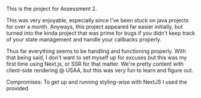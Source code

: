 This is the project for Assessment 2.

This was very enjoyable, especially since I've been stuck on java projects for over a month.
Anyways, this project appeared far easier initially, but turned into the kinda project that was
prime for bugs if you didn't keep track of your state management and handle your callbacks properly.

Thus far everything seems to be handling and functioning properly. With that being said, I don't 
want to set myself up for excuses but this was my first time using Next.js, or SSR for that matter. 
We're pretty content with client-side rendering @ USAA, but this was very fun to learn and figure out.

Compromises: To get up and running styling-wise with NextJS I used the provided <style jsx> element to 
provide the styling as I went along. I prefer using SASS plugins or even an import .css stylesheet with hot-reloading,
but due bug-fixing I devoted more time to functionality over style configuration in Next & thus stuck
with the <style jsx> element to save time; it's a close equivalent to inline styling, I'm sure. 

State Management: Thus, because one of the requriement was Next.js I opted to play it safe and stick
with React's out-of-the-box state management, such as props and Class component's state, rather than
getting bogged down in risking botching configuration of hooking Redux into NextJS. React hooks were also tempting but I 
decided to stay with what has been faithful: props, state, & lifecycle methods.
 
Explanations: 
For this feature I felt this could be built with 2 main components: the App component that would act as the container and
as the main housing for state, and the Room component which would represent each room. In order to make the app scalable, that 
is, to add as many rooms as desired I created a piece of state called "numOfRooms". Setting that to 100 would create 100 rooms.
The other 2 pieces of state are "roomsSelected" which signifies the number of rooms that are enabled( corresponding to the highest
numbered room selected), and "roomData" which is an object that maintains the dropdown-info for each room(the # of adults and children).

The Room components receives all those pieces of states as props in order to determine whether each one is disabled or enabled 
as well as to figure out its state (# of adults & children). In additiont they also receive 2 callback functions for user events
such as checking of the input box or selecting from the dropdowns. Those callbacks update the state houses in <App/> and the
updated state is passed back down to the <Room/> components to render them justly.

The callbacks function by comparing the 


Directions:
-pull the project
-run "npm run build"
-run "npm run start"
-navigate to "localhost:3000/"
-play with the app.
